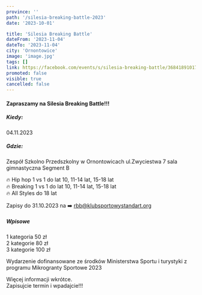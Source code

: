 ```yaml
---
province: ''
path: '/silesia-breaking-battle-2023'
date: '2023-10-01'

title: 'Silesia Breaking Battle'
dateFrom: '2023-11-04'
dateTo: '2023-11-04'
city: 'Ornontowice'
image: 'image.jpg'
tags: []
link: https://facebook.com/events/s/silesia-breaking-battle/3684189101793359/
promoted: false
visible: true
cancelled: false
---
```

#### Zapraszamy na Silesia Breaking Battle!!!
##### Kiedy:
04.11.2023
##### Gdzie:
Zespół Szkolno Przedszkolny w Ornontowicach ul.Zwyciestwa 7 sala gimnastyczna Segment B

🔥 Hip hop 1 vs 1 do lat 10, 11-14 lat, 15-18 lat \
🔥 Breaking 1 vs 1 do lat 10, 11-14 lat, 15-18 lat \
🔥 All Styles do 18 lat

Zapisy do 31.10.2023 na ➡️ rbb@klubsportowystandart.org

##### Wpisowe
1 kategoria 50 zł \
2 kategorie 80 zł \
3 kategorie 100 zł

Wydarzenie dofinansowane ze środków Ministerstwa Sportu i turystyki z programu Mikrogranty Sportowe 2023

Więcej informacji wkrótce. \
Zapisujcie termin i wpadajcie!!!
